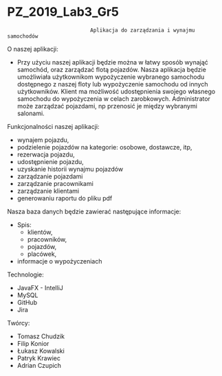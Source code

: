# PZ_2019_Lab3_Gr5

                               Aplikacja do zarządzania i wynajmu samochodów

O naszej aplikacji:
 - Przy użyciu naszej aplikacji będzie można w łatwy sposób wynająć samochód, oraz 
zarządzać flotą pojazdów. Nasza aplikacja będzie umożliwiała użytkownikom wypożyczenie wybranego samochodu 
dostępnego z naszej floty lub wypożyczenie samochodu od innych użytkowników. 
Klient ma możliwość udostępnienia swojego własnego samochodu do wypożyczenia
w celach zarobkowych. Administrator może zarządzać pojazdami, np przenosić je 
między wybranymi salonami.

Funkcjonalności naszej aplikacji:
- wynajem pojazdu,
- podzielenie pojazdów na kategorie: osobowe, dostawcze, itp,
- rezerwacja pojazdu,
- udostępnienie pojazdu,
- uzyskanie historii wynajmu pojazdów
- zarządzanie pojazdami
- zarządzanie pracownikami
- zarządzanie klientami
- generowaniu raportu do pliku pdf

Nasza baza danych będzie zawierać następujące informacje:
 - Spis:
   - klientów,
   - pracowników,
   - pojazdów,
   - placówek,
 - informacje o wypożyczeniach

Technologie:
 - JavaFX - IntelliJ
 - MySQL
 - GitHub
 - Jira 

Twórcy:
 - Tomasz Chudzik
 - Filip Konior
 - Łukasz Kowalski
 - Patryk Krawiec
 - Adrian Czupich
